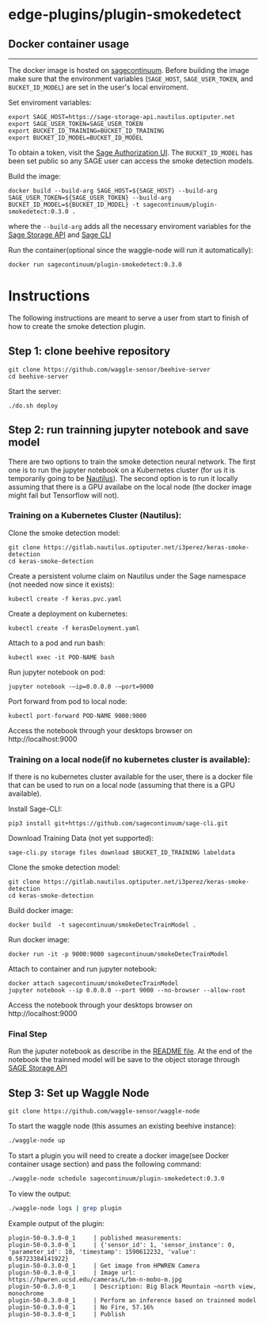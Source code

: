 # edge-plugins/plugin-smokedetect

## Docker container usage
-------------
The docker image is hosted on [sagecontinuum](https://hub.docker.com/orgs/sagecontinuum).
Before building the image make sure that the environment variables (`SAGE_HOST`, `SAGE_USER_TOKEN`, and `BUCKET_ID_MODEL`) are set in the user's local enviroment.

Set enviroment variables:
```
export SAGE_HOST=https://sage-storage-api.nautilus.optiputer.net
export SAGE_USER_TOKEN=SAGE_USER_TOKEN
export BUCKET_ID_TRAINING=BUCKET_ID_TRAINING
export BUCKET_ID_MODEL=BUCKET_ID_MODEL
```
To obtain a token, visit the [Sage Authorization UI](https://sage.nautilus.optiputer.net).
The `BUCKET_ID_MODEL` has been set public so any SAGE user can access the smoke detection models.

Build the image:
```
docker build --build-arg SAGE_HOST=${SAGE_HOST} --build-arg SAGE_USER_TOKEN=${SAGE_USER_TOKEN} --build-arg BUCKET_ID_MODEL=${BUCKET_ID_MODEL} -t sagecontinuum/plugin-smokedetect:0.3.0 .
```
where the `--build-arg` adds all the necessary enviroment variables for the [Sage Storage API](https://github.com/sagecontinuum/sage-storage-api) and [Sage CLI](https://github.com/sagecontinuum/sage-cli)

Run the container(optional since the waggle-node will run it automatically):
```
docker run sagecontinuum/plugin-smokedetect:0.3.0
```
# Instructions
The following instructions are meant to serve a user from start to finish of how to create the smoke detection plugin.

## Step 1: clone beehive repository 
```
git clone https://github.com/waggle-sensor/beehive-server
cd beehive-server
```
Start the server:
```
./do.sh deploy
```

## Step 2: run trainning jupyter notebook and save model
There are two options to train the smoke detection neural network. The first one is to
run the jupyter notebook on a Kubernetes cluster (for us it is temporarily going to be [Nautilus](https://nautilus.optiputer.net/)). The second option is to run it locally assuming that there is a GPU availabe on the local node (the docker image might fail but Tensorflow will not).
### Training on a Kubernetes Cluster (Nautilus):
Clone the smoke detection model:
```
git clone https://gitlab.nautilus.optiputer.net/i3perez/keras-smoke-detection
cd keras-smoke-detection
```
Create a persistent volume claim on Nautilus under the Sage namespace (not needed now since it exists):
```
kubectl create -f keras.pvc.yaml
```

Create a deployment on kubernetes:
```
kubectl create -f kerasDeloyment.yaml
```

Attach to a pod and run bash:
```
kubectl exec -it POD-NAME bash
```

Run jupyter notebook on pod:
```
jupyter notebook -—ip=0.0.0.0 -—port=9000
```

Port forward from pod to local node:
```
kubectl port-forward POD-NAME 9000:9000
```
Access the notebook through your desktops browser on http://localhost:9000 

### Training on a local node(if no kubernetes cluster is available):
If there is no kubernetes cluster available for the user, there is a docker file that can be used to run on a local node (assuming that there is a GPU available).

Install Sage-CLI:
```
pip3 install git+https://github.com/sagecontinuum/sage-cli.git
```

Download Training Data (not yet supported):
```
sage-cli.py storage files download $BUCKET_ID_TRAINING labeldata
```

Clone the smoke detection model:
```
git clone https://gitlab.nautilus.optiputer.net/i3perez/keras-smoke-detection
cd keras-smoke-detection
```

Build docker image:
```
docker build  -t sagecontinuum/smokeDetecTrainModel .
```

Run docker image:
```
docker run -it -p 9000:9000 sagecontinuum/smokeDetecTrainModel
```

Attach to container and run jupyter notebook:
```
docker attach sagecontinuum/smokeDetecTrainModel
jupyter notebook --ip 0.0.0.0 --port 9000 --no-browser --allow-root
```

Access the notebook through your desktops browser on http://localhost:9000 

### Final Step
Run the juputer notebook as describe in the [README file](https://gitlab.nautilus.optiputer.net/i3perez/keras-smoke-detection/-/blob/master/README.md). At the end of the notebook
the trainned model will be save to the object storage through [SAGE Storage API](https://github.com/sagecontinuum/sage-storage-api)

## Step 3: Set up Waggle Node
```
git clone https://github.com/waggle-sensor/waggle-node
```
To start the waggle node (this assumes an existing beehive instance):
```bash
./waggle-node up
```

To start a plugin you will need to create a docker image(see Docker container usage section) and pass the following command:
```bash
./waggle-node schedule sagecontinuum/plugin-smokedetect:0.3.0
```
To view the output:
```bash
./waggle-node logs | grep plugin
```

Example output of the plugin:
```
plugin-50-0.3.0-0_1     | published measurements:
plugin-50-0.3.0-0_1     | {'sensor_id': 1, 'sensor_instance': 0, 'parameter_id': 10, 'timestamp': 1590612232, 'value': 0.58723384141922}
plugin-50-0.3.0-0_1     | Get image from HPWREN Camera
plugin-50-0.3.0-0_1     | Image url: https://hpwren.ucsd.edu/cameras/L/bm-n-mobo-m.jpg
plugin-50-0.3.0-0_1     | Description: Big Black Mountain ~north view, monochrome
plugin-50-0.3.0-0_1     | Perform an inference based on trainned model
plugin-50-0.3.0-0_1     | No Fire, 57.16%
plugin-50-0.3.0-0_1     | Publish
```

